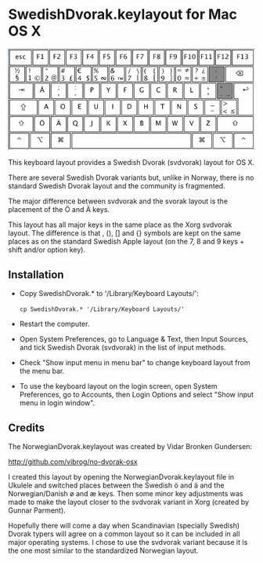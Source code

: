 SwedishDvorak.keylayout for Mac OS X
====================================

![layout](https://github.com/AlbertVeli/Swedish-Dvorak--svdvorak--for-OSX/raw/master/svdvorak-osx.png "svdvorak OSX Layout")

This keyboard layout provides a Swedish Dvorak (svdvorak)
layout for OS X.

There are several Swedish Dvorak variants but, unlike in Norway, there
is no standard Swedish Dvorak layout and the community is fragmented.

The major difference between svdvorak and the svorak layout is
the placement of the Ö and Ä keys.

This layout has all major keys in the same place as the
Xorg svdvorak layout. The difference is that \, (), [] and {}
symbols are kept on the same places as on the standard Swedish
Apple layout (on the 7, 8 and 9 keys + shift and/or option key).


Installation
------------

* Copy SwedishDvorak.* to '/Library/Keyboard Layouts/':

  `cp SwedishDvorak.* '/Library/Keyboard Layouts/'`

* Restart the computer.

* Open System Preferences,
   go to Language & Text,
   then Input Sources, and
   tick Swedish Dvorak (svdvorak) in the list of input methods.

* Check "Show input menu in menu bar" to change keyboard layout
   from the menu bar.

* To use the keyboard layout on the login screen,
   open System Preferences, go to Accounts, then Login Options and
   select "Show input menu in login window".


Credits
-------

The NorwegianDvorak.keylayout was created by Vidar Bronken Gundersen:

 http://github.com/vibrog/no-dvorak-osx

I created this layout by opening the NorwegianDvorak.keylayout
file in Ukulele and switched places between the Swedish ö and ä
and the Norwegian/Danish ø and æ keys. Then some minor key adjustments
was made to make the layout closer to the svdvorak variant in Xorg (created
by Gunnar Parment).

Hopefully there will come a day when Scandinavian (specially Swedish)
Dvorak typers will agree on a common layout so it can be included in all
major operating systems. I chose to use the svdvorak variant because it
is the one most similar to the standardized Norwegian layout.

